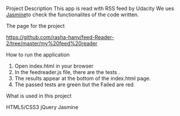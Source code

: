 
Project Description 
This app is read with RSS feed by Udacity
We ues [Jasmine](https://jasmine.github.io/)to check the functionalites of the code written.

The page for the project 

https://github.com/rasha-hany/feed-Reader-2/tree/master/my%20feed%20reader

How to run the application

1)  Open index.html in your browser
2)  In the feedreader.js file, there are the tests . 
3) The results  appear at the bottom of the index.html page.
4) The passed tests are green but the Failed are red.

What is used in this project 

HTML5/CSS3
jQuery
Jasmine
